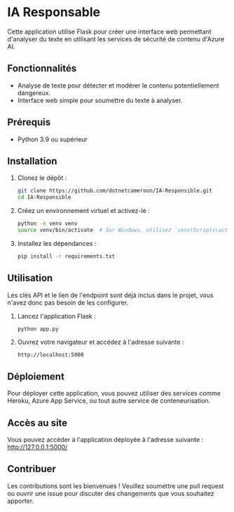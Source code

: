 # IA Responsable

Cette application utilise Flask pour créer une interface web permettant d'analyser du texte en utilisant les services de sécurité de contenu d'Azure AI.

## Fonctionnalités

- Analyse de texte pour détecter et modérer le contenu potentiellement dangereux.
- Interface web simple pour soumettre du texte à analyser.

## Prérequis

- Python 3.9 ou supérieur

## Installation

1. Clonez le dépôt :
    ```bash
    git clone https://github.com/dotnetcameroon/IA-Responsible.git
    cd IA-Responsible
    ```

2. Créez un environnement virtuel et activez-le :
    ```bash
    python -m venv venv
    source venv/bin/activate  # Sur Windows, utilisez `venv\Scripts\activate`
    ```

3. Installez les dépendances :
    ```bash
    pip install -r requirements.txt
    ```

## Utilisation

Les clés API et le lien de l'endpoint sont déjà inclus dans le projet, vous n'avez donc pas besoin de les configurer.

1. Lancez l'application Flask :
    ```bash
    python app.py
    ```

2. Ouvrez votre navigateur et accédez à l'adresse suivante :
    ```
    http://localhost:5000
    ```

## Déploiement

Pour déployer cette application, vous pouvez utiliser des services comme Heroku, Azure App Service, ou tout autre service de conteneurisation.

## Accès au site

Vous pouvez accéder à l'application déployée à l'adresse suivante :
http://127.0.0.1:5000/

## Contribuer

Les contributions sont les bienvenues ! Veuillez soumettre une pull request ou ouvrir une issue pour discuter des changements que vous souhaitez apporter.

